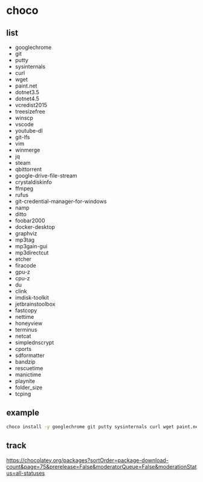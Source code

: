 # choco

## list

- googlechrome
- git
- putty
- sysinternals
- curl
- wget
- paint.net
- dotnet3.5
- dotnet4.5
- vcredist2015
- treesizefree
- winscp
- vscode
- youtube-dl
- git-lfs
- vim
- winmerge
- jq
- steam
- qbittorrent
- google-drive-file-stream
- crystaldiskinfo
- ffmpeg
- rufus
- git-credential-manager-for-windows
- namp
- ditto
- foobar2000
- docker-desktop
- graphviz
- mp3tag
- mp3gain-gui
- mp3directcut
- etcher
- firacode
- gpu-z
- cpu-z
- du
- clink
- imdisk-toolkit
- jetbrainstoolbox
- fastcopy
- nettime
- honeyview
- terminus
- netcat
- simplednscrypt
- cports
- sdformatter
- bandzip
- rescuetime
- manictime
- playnite
- folder_size
- tcping

## example

```cmd
choco install -y googlechrome git putty sysinternals curl wget paint.net dotnet3.5 dotnet4.5 vcredist2015 treesizefree winscp vscode youtube-dl git-lfs vim winmerge jq steam qbittorrent google-drive-file-stream crystaldiskinfo ffmpeg rufus git-credential-manager-for-windows namp foobar2000 docker-desktop graphviz mp3tag etcher firacode gpu-z cpu-z du clink imdisk-toolkit jetbrainstoolbox fastcopy rescuetime
```

## track

<https://chocolatey.org/packages?sortOrder=package-download-count&page=75&prerelease=False&moderatorQueue=False&moderationStatus=all-statuses>
